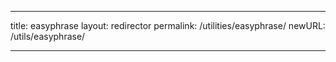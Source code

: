 ---

title: easyphrase
layout: redirector
permalink: /utilities/easyphrase/
newURL: /utils/easyphrase/

---